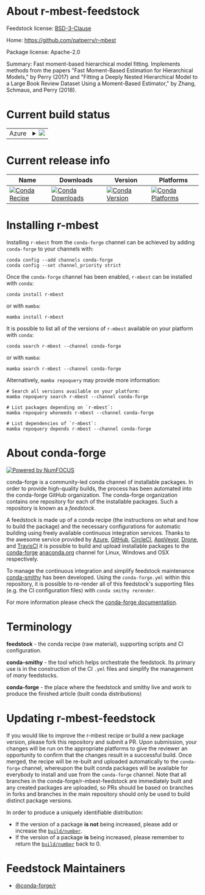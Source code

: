 About r-mbest-feedstock
=======================

Feedstock license: [BSD-3-Clause](https://github.com/conda-forge/r-mbest-feedstock/blob/main/LICENSE.txt)

Home: https://github.com/patperry/r-mbest

Package license: Apache-2.0

Summary: Fast moment-based hierarchical model fitting. Implements methods from the papers "Fast Moment-Based Estimation for Hierarchical Models," by Perry (2017) and "Fitting a Deeply Nested Hierarchical Model to a Large Book Review Dataset Using a Moment-Based Estimator," by Zhang, Schmaus, and Perry (2018).

Current build status
====================


<table>
    
  <tr>
    <td>Azure</td>
    <td>
      <details>
        <summary>
          <a href="https://dev.azure.com/conda-forge/feedstock-builds/_build/latest?definitionId=12906&branchName=main">
            <img src="https://dev.azure.com/conda-forge/feedstock-builds/_apis/build/status/r-mbest-feedstock?branchName=main">
          </a>
        </summary>
        <table>
          <thead><tr><th>Variant</th><th>Status</th></tr></thead>
          <tbody><tr>
              <td>linux_64_r_base4.3</td>
              <td>
                <a href="https://dev.azure.com/conda-forge/feedstock-builds/_build/latest?definitionId=12906&branchName=main">
                  <img src="https://dev.azure.com/conda-forge/feedstock-builds/_apis/build/status/r-mbest-feedstock?branchName=main&jobName=linux&configuration=linux%20linux_64_r_base4.3" alt="variant">
                </a>
              </td>
            </tr><tr>
              <td>linux_64_r_base4.4</td>
              <td>
                <a href="https://dev.azure.com/conda-forge/feedstock-builds/_build/latest?definitionId=12906&branchName=main">
                  <img src="https://dev.azure.com/conda-forge/feedstock-builds/_apis/build/status/r-mbest-feedstock?branchName=main&jobName=linux&configuration=linux%20linux_64_r_base4.4" alt="variant">
                </a>
              </td>
            </tr><tr>
              <td>osx_64_r_base4.3</td>
              <td>
                <a href="https://dev.azure.com/conda-forge/feedstock-builds/_build/latest?definitionId=12906&branchName=main">
                  <img src="https://dev.azure.com/conda-forge/feedstock-builds/_apis/build/status/r-mbest-feedstock?branchName=main&jobName=osx&configuration=osx%20osx_64_r_base4.3" alt="variant">
                </a>
              </td>
            </tr><tr>
              <td>osx_64_r_base4.4</td>
              <td>
                <a href="https://dev.azure.com/conda-forge/feedstock-builds/_build/latest?definitionId=12906&branchName=main">
                  <img src="https://dev.azure.com/conda-forge/feedstock-builds/_apis/build/status/r-mbest-feedstock?branchName=main&jobName=osx&configuration=osx%20osx_64_r_base4.4" alt="variant">
                </a>
              </td>
            </tr><tr>
              <td>win_64_r_base4.3</td>
              <td>
                <a href="https://dev.azure.com/conda-forge/feedstock-builds/_build/latest?definitionId=12906&branchName=main">
                  <img src="https://dev.azure.com/conda-forge/feedstock-builds/_apis/build/status/r-mbest-feedstock?branchName=main&jobName=win&configuration=win%20win_64_r_base4.3" alt="variant">
                </a>
              </td>
            </tr><tr>
              <td>win_64_r_base4.4</td>
              <td>
                <a href="https://dev.azure.com/conda-forge/feedstock-builds/_build/latest?definitionId=12906&branchName=main">
                  <img src="https://dev.azure.com/conda-forge/feedstock-builds/_apis/build/status/r-mbest-feedstock?branchName=main&jobName=win&configuration=win%20win_64_r_base4.4" alt="variant">
                </a>
              </td>
            </tr>
          </tbody>
        </table>
      </details>
    </td>
  </tr>
</table>

Current release info
====================

| Name | Downloads | Version | Platforms |
| --- | --- | --- | --- |
| [![Conda Recipe](https://img.shields.io/badge/recipe-r--mbest-green.svg)](https://anaconda.org/conda-forge/r-mbest) | [![Conda Downloads](https://img.shields.io/conda/dn/conda-forge/r-mbest.svg)](https://anaconda.org/conda-forge/r-mbest) | [![Conda Version](https://img.shields.io/conda/vn/conda-forge/r-mbest.svg)](https://anaconda.org/conda-forge/r-mbest) | [![Conda Platforms](https://img.shields.io/conda/pn/conda-forge/r-mbest.svg)](https://anaconda.org/conda-forge/r-mbest) |

Installing r-mbest
==================

Installing `r-mbest` from the `conda-forge` channel can be achieved by adding `conda-forge` to your channels with:

```
conda config --add channels conda-forge
conda config --set channel_priority strict
```

Once the `conda-forge` channel has been enabled, `r-mbest` can be installed with `conda`:

```
conda install r-mbest
```

or with `mamba`:

```
mamba install r-mbest
```

It is possible to list all of the versions of `r-mbest` available on your platform with `conda`:

```
conda search r-mbest --channel conda-forge
```

or with `mamba`:

```
mamba search r-mbest --channel conda-forge
```

Alternatively, `mamba repoquery` may provide more information:

```
# Search all versions available on your platform:
mamba repoquery search r-mbest --channel conda-forge

# List packages depending on `r-mbest`:
mamba repoquery whoneeds r-mbest --channel conda-forge

# List dependencies of `r-mbest`:
mamba repoquery depends r-mbest --channel conda-forge
```


About conda-forge
=================

[![Powered by
NumFOCUS](https://img.shields.io/badge/powered%20by-NumFOCUS-orange.svg?style=flat&colorA=E1523D&colorB=007D8A)](https://numfocus.org)

conda-forge is a community-led conda channel of installable packages.
In order to provide high-quality builds, the process has been automated into the
conda-forge GitHub organization. The conda-forge organization contains one repository
for each of the installable packages. Such a repository is known as a *feedstock*.

A feedstock is made up of a conda recipe (the instructions on what and how to build
the package) and the necessary configurations for automatic building using freely
available continuous integration services. Thanks to the awesome service provided by
[Azure](https://azure.microsoft.com/en-us/services/devops/), [GitHub](https://github.com/),
[CircleCI](https://circleci.com/), [AppVeyor](https://www.appveyor.com/),
[Drone](https://cloud.drone.io/welcome), and [TravisCI](https://travis-ci.com/)
it is possible to build and upload installable packages to the
[conda-forge](https://anaconda.org/conda-forge) [anaconda.org](https://anaconda.org/)
channel for Linux, Windows and OSX respectively.

To manage the continuous integration and simplify feedstock maintenance
[conda-smithy](https://github.com/conda-forge/conda-smithy) has been developed.
Using the ``conda-forge.yml`` within this repository, it is possible to re-render all of
this feedstock's supporting files (e.g. the CI configuration files) with ``conda smithy rerender``.

For more information please check the [conda-forge documentation](https://conda-forge.org/docs/).

Terminology
===========

**feedstock** - the conda recipe (raw material), supporting scripts and CI configuration.

**conda-smithy** - the tool which helps orchestrate the feedstock.
                   Its primary use is in the construction of the CI ``.yml`` files
                   and simplify the management of *many* feedstocks.

**conda-forge** - the place where the feedstock and smithy live and work to
                  produce the finished article (built conda distributions)


Updating r-mbest-feedstock
==========================

If you would like to improve the r-mbest recipe or build a new
package version, please fork this repository and submit a PR. Upon submission,
your changes will be run on the appropriate platforms to give the reviewer an
opportunity to confirm that the changes result in a successful build. Once
merged, the recipe will be re-built and uploaded automatically to the
`conda-forge` channel, whereupon the built conda packages will be available for
everybody to install and use from the `conda-forge` channel.
Note that all branches in the conda-forge/r-mbest-feedstock are
immediately built and any created packages are uploaded, so PRs should be based
on branches in forks and branches in the main repository should only be used to
build distinct package versions.

In order to produce a uniquely identifiable distribution:
 * If the version of a package **is not** being increased, please add or increase
   the [``build/number``](https://docs.conda.io/projects/conda-build/en/latest/resources/define-metadata.html#build-number-and-string).
 * If the version of a package **is** being increased, please remember to return
   the [``build/number``](https://docs.conda.io/projects/conda-build/en/latest/resources/define-metadata.html#build-number-and-string)
   back to 0.

Feedstock Maintainers
=====================

* [@conda-forge/r](https://github.com/conda-forge/r/)

